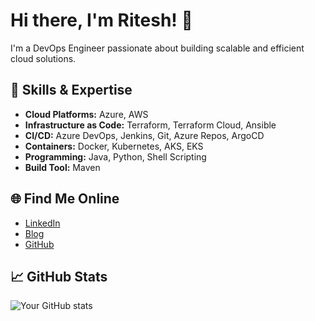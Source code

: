 # Hi there, I'm Ritesh! 👋
I'm a DevOps Engineer passionate about building scalable and efficient cloud solutions.  

## 🚀 Skills & Expertise
- **Cloud Platforms:** Azure, AWS
- **Infrastructure as Code:** Terraform, Terraform Cloud, Ansible
- **CI/CD:** Azure DevOps, Jenkins, Git, Azure Repos, ArgoCD
- **Containers:** Docker, Kubernetes, AKS, EKS
- **Programming:** Java, Python, Shell Scripting
- **Build Tool:** Maven

## 🌐 Find Me Online
- [LinkedIn](https://www.linkedin.com/in/ritesh-kumar-nayak/)
- [Blog](www.devopswithritesh.in)
- [GitHub](https://github.com/ritesh-kumar-nayak)

## 📈 GitHub Stats
![Your GitHub stats](https://github-readme-stats.vercel.app/api?username=ritesh-kumar-nayak&show_icons=true)
